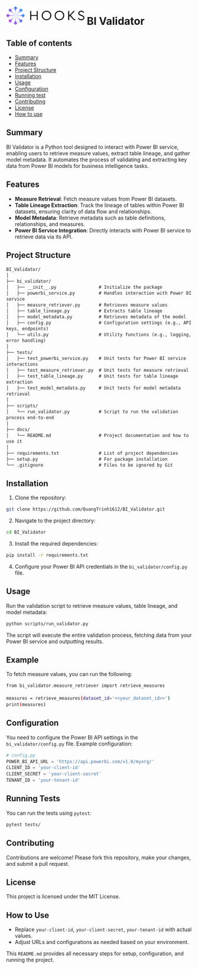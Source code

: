 <h1>
    <img
        src="assets\logo.svg"
        alt="BI Validator logo"
        height=50
    />
    BI Validator
</h1>

## Table of contents
- [Summary](#summary)
- [Features](#features)
- [Project Structure](#project-structure)
- [Installation](#installation)
- [Usage](#installation)
- [Configuration](#configuration)
- [Running test](#running-tests)
- [Contributing](#contributing)
- [License](#license)
- [How to use](#how-to-use)

## Summary

BI Validator is a Python tool designed to interact with Power BI service, enabling users to retrieve measure values, extract table lineage, and gather model metadata. It automates the process of validating and extracting key data from Power BI models for business intelligence tasks.

## Features

- **Measure Retrieval**: Fetch measure values from Power BI datasets.
- **Table Lineage Extraction**: Track the lineage of tables within Power BI datasets, ensuring clarity of data flow and relationships.
- **Model Metadata**: Retrieve metadata such as table definitions, relationships, and measures.
- **Power BI Service Integration**: Directly interacts with Power BI service to retrieve data via its API.

## Project Structure
```
BI_Validator/
│
├── bi_validator/
│   ├── __init__.py                # Initialize the package
│   ├── powerbi_service.py         # Handles interaction with Power BI service
│   ├── measure_retriever.py       # Retrieves measure values
│   ├── table_lineage.py           # Extracts table lineage
│   ├── model_metadata.py          # Retrieves metadata of the model
│   ├── config.py                  # Configuration settings (e.g., API keys, endpoints)
│   └── utils.py                   # Utility functions (e.g., logging, error handling)
│
├── tests/
│   ├── test_powerbi_service.py    # Unit tests for Power BI service interactions
│   ├── test_measure_retriever.py  # Unit tests for measure retrieval
│   ├── test_table_lineage.py      # Unit tests for table lineage extraction
│   ├── test_model_metadata.py     # Unit tests for model metadata retrieval
│
├── scripts/
│   └── run_validator.py           # Script to run the validation process end-to-end
│
├── docs/
│   └── README.md                  # Project documentation and how to use it
│
├── requirements.txt               # List of project dependencies
├── setup.py                       # For package installation
└── .gitignore                     # Files to be ignored by Git
```

## Installation

1. Clone the repository:

```bash
git clone https://github.com/QuangTrinh1612/BI_Validator.git
```

2. Navigate to the project directory:

```bash
cd BI_Validator
```

3. Install the required dependencies:

```bash
pip install -r requirements.txt
```

4. Configure your Power BI API credentials in the `bi_validator/config.py` file.

## Usage
Run the validation script to retrieve measure values, table lineage, and model metadata:

```bash
python scripts/run_validator.py
```

The script will execute the entire validation process, fetching data from your Power BI service and outputting results.

## Example
To fetch measure values, you can run the following:

```bash
from bi_validator.measure_retriever import retrieve_measures

measures = retrieve_measures(dataset_id='<<your_dataset_id>>')
print(measures)
```

## Configuration
You need to configure the Power BI API settings in the `bi_validator/config.py` file. Example configuration:

```python
# config.py
POWER_BI_API_URL = 'https://api.powerbi.com/v1.0/myorg/'
CLIENT_ID = 'your-client-id'
CLIENT_SECRET = 'your-client-secret'
TENANT_ID = 'your-tenant-id'
```

## Running Tests
You can run the tests using `pytest`:

```bash
pytest tests/
```

## Contributing
Contributions are welcome! Please fork this repository, make your changes, and submit a pull request.

## License
This project is licensed under the MIT License.

## How to Use
- Replace `your-client-id`, `your-client-secret`, `your-tenant-id` with actual values.
- Adjust URLs and configurations as needed based on your environment. 

This `README.md` provides all necessary steps for setup, configuration, and running the project.
